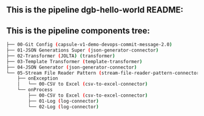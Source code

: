 ## This is the pipeline dgb-hello-world README:
## This is the pipeline components tree:
```bash
├── 00-Git Config (capsule-v1-demo-devops-commit-message-2.0)
├── 01-JSON Generations Super (json-generator-connector)
├── 02-Transformer (JOLTA) (transformer)
├── 03-Template Transformer (template-transformer)
├── 04-JSON Generator (json-generator-connector)
└── 05-Stream File Reader Pattern (stream-file-reader-pattern-connector)
    ├── onException
    │   └── 00-CSV to Excel (csv-to-excel-connector)
    └── onProcess
        ├── 00-CSV to Excel (csv-to-excel-connector)
        ├── 01-Log (log-connector)
        └── 02-Log (log-connector)

```
